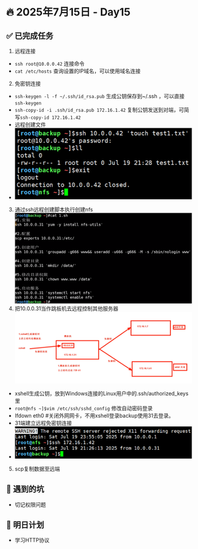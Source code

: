 # 🔥 2025年7月15日 - Day15 
## ✅ 已完成任务
1. 远程连接
  * `ssh root@10.0.0.42` 连接命令
  * `cat /etc/hosts` 查询设置的IP域名，可以使用域名连接
2. 免密钥连接
  * `ssh-keygen -l -f ~/.ssh/id_rsa.pub` 生成公钥保存到~/.ssh ，可以直接`ssh-keygen`
  * `ssh-copy-id -i .ssh/id_rsa.pub 172.16.1.42` 复制公钥发送到对端，可简写`ssh-copy-id 172.16.1.42`
  * 远程创建文件
  * ![图例](https://github.com/YJUNO6/cloud-devops-learning/blob/main/0_%E6%88%90%E9%95%BF%E6%97%A5%E8%AE%B0/2025715_Day15_ssh/screenshot/%E5%B1%8F%E5%B9%95%E6%88%AA%E5%9B%BE%202025-07-19%20132918.png)
3. 通过ssh远程创建脚本执行创建nfs ![脚本代码](https://github.com/YJUNO6/cloud-devops-learning/blob/main/0_%E6%88%90%E9%95%BF%E6%97%A5%E8%AE%B0/2025715_Day15_ssh/screenshot/%E5%B1%8F%E5%B9%95%E6%88%AA%E5%9B%BE%202025-07-18%20215317.png)
4. 把10.0.0.31当作跳板机去远程控制其他服务器 ![模型图](https://github.com/YJUNO6/cloud-devops-learning/blob/main/0_%E6%88%90%E9%95%BF%E6%97%A5%E8%AE%B0/2025715_Day15_ssh/screenshot/%E5%B1%8F%E5%B9%95%E6%88%AA%E5%9B%BE%202025-07-18%20220122.png)
  * xshell生成公钥，放到Windows连接的Linux用户中的.ssh/authorized_keys里
  * `root@nfs ~]$vim /etc/ssh/sshd_config` 修改自动密码登录
  * Ifdown eth0 #关闭外网网卡，不用xshell登录backup使用31去登录。
  * 31端建立远程免密钥连接
  * ![结果](https://github.com/YJUNO6/cloud-devops-learning/blob/main/0_%E6%88%90%E9%95%BF%E6%97%A5%E8%AE%B0/2025715_Day15_ssh/screenshot/%E5%B1%8F%E5%B9%95%E6%88%AA%E5%9B%BE%202025-07-19%20155703.png)
5. scp复制数据至远端


## 🐞 遇到的坑
* 切记权限问题

## 📌 明日计划
* 学习HTTP协议

